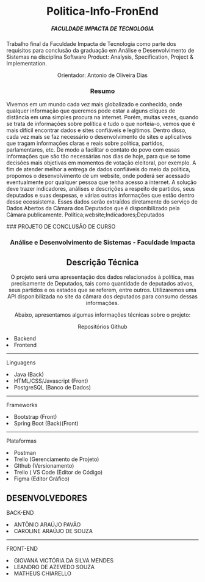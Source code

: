 
<h4 align="center"> 
    <h1 align="center">Politica-Info-FronEnd</h1>
    <h5 align="center">FACULDADE IMPACTA DE TECNOLOGIA</h5>
</h4>

<p>
    Trabalho final da Faculdade Impacta de
    Tecnologia como parte dos requisitos para
    conclusão da graduação em Análise e
    Desenvolvimento de Sistemas na disciplina
    Software Product: Analysis, Specification,
    Project & Implementation.
    
   <p align="center">Orientador: Antonio de Oliveira Dias</p> 
<p>

<p>
  <h3 align="center">Resumo</h3>
Vivemos em um mundo cada vez mais globalizado e conhecido, onde qualquer
informação que queremos pode estar a alguns cliques de distância em uma simples
procura na internet. Porém, muitas vezes, quando se trata de informações sobre
política e tudo o que norteia-o, vemos que é mais difícil encontrar dados e sites
confiáveis e legítimos.
Dentro disso, cada vez mais se faz necessário o desenvolvimento de sites e
aplicativos que tragam informações claras e reais sobre política, partidos,
parlamentares, etc. De modo a facilitar o contato do povo com essas informações
que são tão necessárias nos dias de hoje, para que se tome decisões mais objetivas
em momentos de votação eleitoral, por exemplo.
A fim de atender melhor a entrega de dados confiáveis do meio da política,
propomos o desenvolvimento de um website, onde poderá ser acessado
eventualmente por qualquer pessoa que tenha acesso a internet. A solução deve
trazer indicadores, análises e descrições a respeito de partidos, seus deputados e
suas despesas, e várias outras informações que estão dentro desse ecossistema.
Esses dados serão extraídos diretamente do serviço de Dados Abertos da Câmara
dos Deputados que é disponibilizado pela Câmara publicamente.
Política;website;Indicadores;Deputados
<p>
<span>### PROJETO DE CONCLUSÃO DE CURSO<span> 

<h3 align="center">Análise e Desenvolvimento de Sistemas - Faculdade Impacta</h3>

<div>

  <h2 align="center">Descrição Técnica</h2>
  
  <p align="center">
    O projeto será uma apresentação dos dados relacionados à política, mas
    precisamente de Deputados, tais como quantidade de deputados ativos, seus
    partidos e os estados que se referem, entre outros. Utilizaremos uma API
    disponibilizada no site da câmara dos deputados para consumo dessas informações.
    
  </p>
  
  <p  align="center">Abaixo, apresentamos algumas informações técnicas sobre o projeto: </p>
  
  <p  align="center">Repositórios Github </p>
  
<li>Backend</li>
<li>Frontend</li>
<hr>
 
<p>Linguagens</p>

<li>Java (Back)</li>
<li>HTML/CSS/Javascript (Front)</li>
<li>PostgreSQL (Banco de Dados)</li>
<hr>

<p>Frameworks</p>

<li> Bootstrap (Front)</li>
<li>Spring Boot (Back)(Front)</li>
<hr>      
      
<p>Plataformas</p>

<li>Postman</li>
<li>Trello (Gerenciamento de Projeto)</li>
<li>GIthub (Versionamento)</li>
<li>Trello ( VS Code (Editor de Código)</li>
 <li>Figma (Editor Gráfico)</li>
</div>

<div>
<h2>DESENVOLVEDORES</h2>
    
<P>BACK-END</P>
    
<li>ANTÔNIO ARAÚJO PAVÃO</li>
<li>CAROLINE ARAÚJO DE SOUZA</li>
<hr>     

<P>FRONT-END</P>
    
<li>GIOVANA VICTÓRIA DA SILVA MENDES</li>
<li>LEANDRO DE AZEVEDO SOUZA</li>
<li>MATHEUS CHIARELLO</li>
        
</div>

